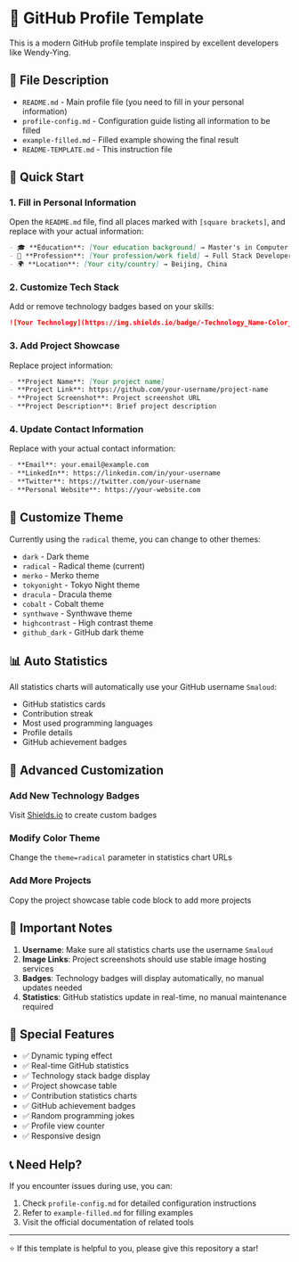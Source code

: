 # 🎨 GitHub Profile Template

This is a modern GitHub profile template inspired by excellent developers like Wendy-Ying.

## 📁 File Description

- `README.md` - Main profile file (you need to fill in your personal information)
- `profile-config.md` - Configuration guide listing all information to be filled
- `example-filled.md` - Filled example showing the final result
- `README-TEMPLATE.md` - This instruction file

## 🚀 Quick Start

### 1. Fill in Personal Information
Open the `README.md` file, find all places marked with `[square brackets]`, and replace with your actual information:

```markdown
- 🎓 **Education**: [Your education background] → Master's in Computer Science, Tsinghua University
- 💼 **Profession**: [Your profession/work field] → Full Stack Developer
- 🌍 **Location**: [Your city/country] → Beijing, China
```

### 2. Customize Tech Stack
Add or remove technology badges based on your skills:

```markdown
![Your Technology](https://img.shields.io/badge/-Technology_Name-Color_Code?style=flat-square&logo=technology_logo&logoColor=white)
```

### 3. Add Project Showcase
Replace project information:

```markdown
- **Project Name**: [Your project name]
- **Project Link**: https://github.com/your-username/project-name
- **Project Screenshot**: Project screenshot URL
- **Project Description**: Brief project description
```

### 4. Update Contact Information
Replace with your actual contact information:

```markdown
- **Email**: your.email@example.com
- **LinkedIn**: https://linkedin.com/in/your-username
- **Twitter**: https://twitter.com/your-username
- **Personal Website**: https://your-website.com
```

## 🎨 Customize Theme

Currently using the `radical` theme, you can change to other themes:

- `dark` - Dark theme
- `radical` - Radical theme (current)
- `merko` - Merko theme
- `tokyonight` - Tokyo Night theme
- `dracula` - Dracula theme
- `cobalt` - Cobalt theme
- `synthwave` - Synthwave theme
- `highcontrast` - High contrast theme
- `github_dark` - GitHub dark theme

## 📊 Auto Statistics

All statistics charts will automatically use your GitHub username `Smaloud`:

- GitHub statistics cards
- Contribution streak
- Most used programming languages
- Profile details
- GitHub achievement badges

## 🔧 Advanced Customization

### Add New Technology Badges
Visit [Shields.io](https://shields.io/) to create custom badges

### Modify Color Theme
Change the `theme=radical` parameter in statistics chart URLs

### Add More Projects
Copy the project showcase table code block to add more projects

## 📝 Important Notes

1. **Username**: Make sure all statistics charts use the username `Smaloud`
2. **Image Links**: Project screenshots should use stable image hosting services
3. **Badges**: Technology badges will display automatically, no manual updates needed
4. **Statistics**: GitHub statistics update in real-time, no manual maintenance required

## 🎯 Special Features

- ✅ Dynamic typing effect
- ✅ Real-time GitHub statistics
- ✅ Technology stack badge display
- ✅ Project showcase table
- ✅ Contribution statistics charts
- ✅ GitHub achievement badges
- ✅ Random programming jokes
- ✅ Profile view counter
- ✅ Responsive design

## 📞 Need Help?

If you encounter issues during use, you can:

1. Check `profile-config.md` for detailed configuration instructions
2. Refer to `example-filled.md` for filling examples
3. Visit the official documentation of related tools

---

⭐ If this template is helpful to you, please give this repository a star!
